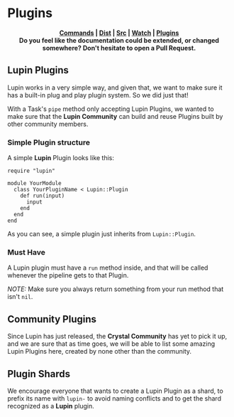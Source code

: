 # Plugins

<p align="center">
  <b>
    <a href="#">Commands</a> | <a href="#">Dist</a> | <a href="#">Src</a> | <a href="#">Watch</a> | <a href="#">Plugins</a>
    <br>
    Do you feel like the documentation could be extended, or changed somewhere? Don't hesitate to open a Pull Request.
  </b>
</p>

## Lupin Plugins

Lupin works in a very simple way, and given that, we want to make sure it has a built-in plug and play plugin system. So we did just that!

With a Task's `pipe` method only accepting Lupin Plugins, we wanted to make sure that the **Lupin Community** can build and reuse Plugins built by other community members.

### Simple Plugin structure

A simple **Lupin** Plugin looks like this:

```crystal
require "lupin"

module YourModule
  class YourPluginName < Lupin::Plugin
    def run(input)
      input
    end
  end
end
```

As you can see, a simple plugin just inherits from `Lupin::Plugin`.

### Must Have

A Lupin plugin must have a `run` method inside, and that will be called whenever the pipeline gets to that Plugin.

_NOTE:_ Make sure you always return something from your run method that isn't `nil`.

## Community Plugins

Since Lupin has just released, the **Crystal Community** has yet to pick it up, and we are sure that as time goes, we will be able to list some amazing Lupin Plugins here, created by none other than the community.

## Plugin Shards

We encourage everyone that wants to create a Lupin Plugin as a shard, to prefix its name with `lupin-` to avoid naming conflicts and to get the shard recognized as a **Lupin** plugin.
